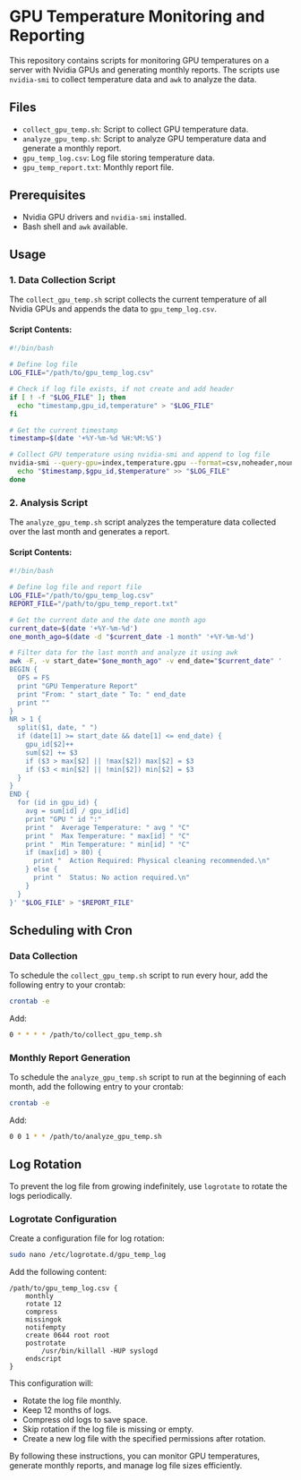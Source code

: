 # GPU Temperature Monitoring and Reporting

This repository contains scripts for monitoring GPU temperatures on a server with Nvidia GPUs and generating monthly reports. The scripts use `nvidia-smi` to collect temperature data and `awk` to analyze the data.

## Files

- `collect_gpu_temp.sh`: Script to collect GPU temperature data.
- `analyze_gpu_temp.sh`: Script to analyze GPU temperature data and generate a monthly report.
- `gpu_temp_log.csv`: Log file storing temperature data.
- `gpu_temp_report.txt`: Monthly report file.

## Prerequisites

- Nvidia GPU drivers and `nvidia-smi` installed.
- Bash shell and `awk` available.

## Usage

### 1. Data Collection Script

The `collect_gpu_temp.sh` script collects the current temperature of all Nvidia GPUs and appends the data to `gpu_temp_log.csv`.

#### Script Contents:

```bash
#!/bin/bash

# Define log file
LOG_FILE="/path/to/gpu_temp_log.csv"

# Check if log file exists, if not create and add header
if [ ! -f "$LOG_FILE" ]; then
  echo "timestamp,gpu_id,temperature" > "$LOG_FILE"
fi

# Get the current timestamp
timestamp=$(date '+%Y-%m-%d %H:%M:%S')

# Collect GPU temperature using nvidia-smi and append to log file
nvidia-smi --query-gpu=index,temperature.gpu --format=csv,noheader,nounits | while IFS=',' read -r gpu_id temperature; do
  echo "$timestamp,$gpu_id,$temperature" >> "$LOG_FILE"
done
```

### 2. Analysis Script

The `analyze_gpu_temp.sh` script analyzes the temperature data collected over the last month and generates a report.

#### Script Contents:

```bash
#!/bin/bash

# Define log file and report file
LOG_FILE="/path/to/gpu_temp_log.csv"
REPORT_FILE="/path/to/gpu_temp_report.txt"

# Get the current date and the date one month ago
current_date=$(date '+%Y-%m-%d')
one_month_ago=$(date -d "$current_date -1 month" '+%Y-%m-%d')

# Filter data for the last month and analyze it using awk
awk -F, -v start_date="$one_month_ago" -v end_date="$current_date" '
BEGIN {
  OFS = FS
  print "GPU Temperature Report"
  print "From: " start_date " To: " end_date
  print ""
}
NR > 1 {
  split($1, date, " ")
  if (date[1] >= start_date && date[1] <= end_date) {
    gpu_id[$2]++
    sum[$2] += $3
    if ($3 > max[$2] || !max[$2]) max[$2] = $3
    if ($3 < min[$2] || !min[$2]) min[$2] = $3
  }
}
END {
  for (id in gpu_id) {
    avg = sum[id] / gpu_id[id]
    print "GPU " id ":"
    print "  Average Temperature: " avg " °C"
    print "  Max Temperature: " max[id] " °C"
    print "  Min Temperature: " min[id] " °C"
    if (max[id] > 80) {
      print "  Action Required: Physical cleaning recommended.\n"
    } else {
      print "  Status: No action required.\n"
    }
  }
}' "$LOG_FILE" > "$REPORT_FILE"
```

## Scheduling with Cron

### Data Collection

To schedule the `collect_gpu_temp.sh` script to run every hour, add the following entry to your crontab:

```bash
crontab -e
```

Add:
```bash
0 * * * * /path/to/collect_gpu_temp.sh
```

### Monthly Report Generation

To schedule the `analyze_gpu_temp.sh` script to run at the beginning of each month, add the following entry to your crontab:

```bash
crontab -e
```

Add:
```bash
0 0 1 * * /path/to/analyze_gpu_temp.sh
```

## Log Rotation

To prevent the log file from growing indefinitely, use `logrotate` to rotate the logs periodically.

### Logrotate Configuration

Create a configuration file for log rotation:

```bash
sudo nano /etc/logrotate.d/gpu_temp_log
```

Add the following content:

```plaintext
/path/to/gpu_temp_log.csv {
    monthly
    rotate 12
    compress
    missingok
    notifempty
    create 0644 root root
    postrotate
        /usr/bin/killall -HUP syslogd
    endscript
}
```

This configuration will:

- Rotate the log file monthly.
- Keep 12 months of logs.
- Compress old logs to save space.
- Skip rotation if the log file is missing or empty.
- Create a new log file with the specified permissions after rotation.


By following these instructions, you can monitor GPU temperatures, generate monthly reports, and manage log file sizes efficiently.
